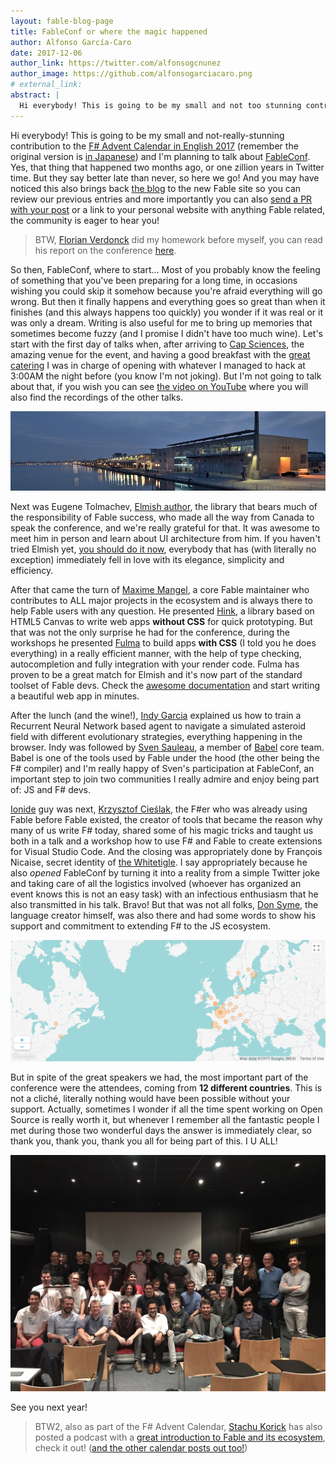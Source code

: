 ```yaml
---
layout: fable-blog-page
title: FableConf or where the magic happened
author: Alfonso García-Caro
date: 2017-12-06
author_link: https://twitter.com/alfonsogcnunez
author_image: https://github.com/alfonsogarciacaro.png
# external_link:
abstract: |
  Hi everybody! This is going to be my small and not too stunning contribution to the [F# Advent Calendar in English 2017](https://sergeytihon.com/2017/10/22/f-advent-calendar-in-english-2017/) (remember the original and still running version is [in Japanese](https://qiita.com/advent-calendar/2017/fsharp)) and I'm planning to talk about [FableConf](http://fable.io/fableconf).
---
```


Hi everybody! This is going to be my small and not-really-stunning contribution to the [F# Advent Calendar in English 2017](https://sergeytihon.com/2017/10/22/f-advent-calendar-in-english-2017/) (remember the original version is [in Japanese](https://qiita.com/advent-calendar/2017/fsharp)) and I'm planning to talk about [FableConf](http://fable.io/fableconf). Yes, that thing that happened two months ago, or one zillion years in Twitter time. But they say better late than never, so here we go! And you may have noticed this also brings back [the blog](http://fable.io/blog/) to the new Fable site so you can review our previous entries and more importantly you can also [send a PR with your post](https://github.com/fable-compiler/fable-compiler.github.io/tree/dev/blog) or a link to your personal website with anything Fable related, the community is eager to hear you!

> BTW, [Florian Verdonck](https://twitter.com/verdonckflorian) did my homework before myself, you can read his report on the conference [here](https://axxes.com/net-2/conference-report-of-fableconf/).

So then, FableConf, where to start... Most of you probably know the feeling of something that you've been preparing for a long time, in occasions wishing you could skip it somehow because you're afraid everything will go wrong. But then it finally happens and everything goes so great than when it finishes (and this always happens too quickly) you wonder if it was real or it was only a dream. Writing is also useful for me to bring up memories that sometimes become fuzzy (and I promise I didn't have too much wine). Let's start with the first day of talks when, after arriving to [Cap Sciences](http://www.cap-sciences.net/), the amazing venue for the event, and having a good breakfast with the [great catering](http://fable.io/fableconf/#food) I was in charge of opening with whatever I managed to hack at 3:00AM the night before (you know I'm not joking). But I'm not going to talk about that, if you wish you can see [the video on YouTube](https://www.youtube.com/watch?v=ssKX7T3lNvw) where you will also find the recordings of the other talks.

![Cap Sciences](/static/img/blog/capsciences.jpg)

Next was Eugene Tolmachev, [Elmish author](https://fable-elmish.github.io/), the library that bears much of the responsibility of Fable success, who made all the way from Canada to speak the conference, and we're really grateful for that. It was awesome to meet him in person and learn about UI architecture from him. If you haven't tried Elmish yet, [you should do it now](https://fable-elmish.github.io/react/browser.html), everybody that has (with literally no exception) immediately fell in love with its elegance, simplicity and efficiency.

After that came the turn of [Maxime Mangel](https://twitter.com/MangelMaxime), a core Fable maintainer who contributes to ALL major projects in the ecosystem and is always there to help Fable users with any question. He presented [Hink](https://www.youtube.com/watch?v=mU6iuyf7o9g), a library based on HTML5 Canvas to write web apps **without CSS** for quick prototyping. But that was not the only surprise he had for the conference, during the workshops he presented [Fulma](https://mangelmaxime.github.io/Fulma/) to build apps **with CSS** (I told you he does everything) in a really efficient manner, with the help of type checking, autocompletion and fully integration with your render code. Fulma has proven to be a great match for Elmish and it's now part of the standard toolset of Fable devs. Check the [awesome documentation](https://mangelmaxime.github.io/Fulma/) and start writing a beautiful web app in minutes.

After the lunch (and the wine!), [Indy Garcia](https://twitter.com/indy9000) explained us how to train a Recurrent Neural Network based agent to navigate a simulated asteroid field with different evolutionary strategies, everything happening in the browser. Indy was followed by [Sven Sauleau](https://twitter.com/svensauleau), a member of [Babel](https://babeljs.io/) core team. Babel is one of the tools used by Fable under the hood (the other being the F# compiler) and I'm really happy of Sven's participation at FableConf, an important step to join two communities I really admire and enjoy being part of: JS and F# devs.

[Ionide](http://ionide.io/) guy was next, [Krzysztof Cieślak](https://twitter.com/k_cieslak), the F#er who was already using Fable before Fable existed, the creator of tools that became the reason why many of us write F# today, shared some of his magic tricks and taught us both in a talk and a workshop how to use F# and Fable to create extensions for Visual Studio Code. And the closing was appropriately done by François Nicaise, secret identity of [the Whitetigle](https://twitter.com/thewhitetigle). I say appropriately because he also _opened_ FableConf by turning it into a reality from a simple Twitter joke and taking care of all the logistics involved (whoever has organized an event knows this is not an easy task) with an infectious enthusiasm that he also transmitted in his talk. Bravo! But that was not all folks, [Don Syme](https://twitter.com/dsyme), the language creator himself, was also there and had some words to show his support and commitment to extending F# to the JS ecosystem.

![Map](/static/img/blog/FableConf_Map.png)

But in spite of the great speakers we had, the most important part of the conference were the attendees, coming from **12 different countries**. This is not a cliché, literally nothing would have been possible without your support. Actually, sometimes I wonder if all the time spent working on Open Source is really worth it, but whenever I remember all the fantastic people I met during those two wonderful days the answer is immediately clear, so thank you, thank you, thank you all for being part of this. I <i class="fa fa-heart"></i> U ALL!

![Attendees](/static/img/blog/FableConf_Community.jpg)

See you next year!

> BTW2, also as part of the F# Advent Calendar, [Stachu Korick](https://twitter.com/StachuDotNet) has also posted a podcast with a [great introduction to Fable and its ecosystem](https://wtfsharp.fireside.fm/wtf-is-fable), check it out! ([and the other calendar posts out too!](https://sergeytihon.com/2017/10/22/f-advent-calendar-in-english-2017/))
